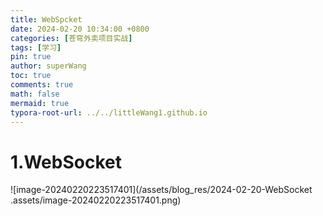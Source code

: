 ```yaml
---
title: WebSpcket
date: 2024-02-20 10:34:00 +0800
categories: [苍穹外卖项目实战]
tags: [学习]
pin: true
author: superWang
toc: true
comments: true
math: false
mermaid: true
typora-root-url: ../../littleWang1.github.io
---
```


# 1.WebSocket

![image-20240220223517401](/assets/blog_res/2024-02-20-WebSocket .assets/image-20240220223517401.png)



